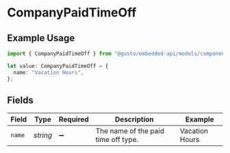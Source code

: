 # CompanyPaidTimeOff

## Example Usage

```typescript
import { CompanyPaidTimeOff } from "@gusto/embedded-api/models/components/company.js";

let value: CompanyPaidTimeOff = {
  name: "Vacation Hours",
};
```

## Fields

| Field                               | Type                                | Required                            | Description                         | Example                             |
| ----------------------------------- | ----------------------------------- | ----------------------------------- | ----------------------------------- | ----------------------------------- |
| `name`                              | *string*                            | :heavy_minus_sign:                  | The name of the paid time off type. | Vacation Hours                      |